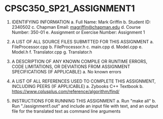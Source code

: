 # CPSC350_SP21_ASSIGNMENT1

1. IDENTIFYING INFORMATION
a. Full Name: Mark Griffin
b. Student ID: 2340502
c. Chapman Email: magriffin@chapman.edu
d. Course Number: 350-01
e. Assignment or Exercise Number: Assignment 1

2. A LIST OF ALL SOURCE FILES SUBMITTED FOR THIS ASSIGNMENT
a. FileProcessor.cpp
b. FileProcessor.h
c. main.cpp
d. Model.cpp
e. Model.h
f. Translator.cpp
g. Translator.h

3. A DESCRIPTION OF ANY KNOWN COMPILE OR RUNTIME ERRORS, CODE LIMITATIONS, OR DEVIATIONS FROM ASSIGNMENT SPECIFICATIONS (IF APPLICABLE)
a. No known errors

4. A LIST OF ALL REFERENCES USED TO COMPLETE THIS ASSIGNMENT, INCLUDING PEERS (IF APPLICABLE)
a. Zybooks C++ Textbook
b. https://www.cplusplus.com/reference/algorithm/find/

5. INSTRUCTIONS FOR RUNNING THIS ASSIGNMENT
a. Run "make all"
b. Run "./assignment1.out" and include an input file with text, and an output file for the translated text as command line arguments

